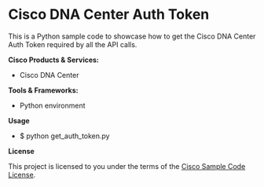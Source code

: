 # Cisco DNA Center Auth Token


This is a Python sample code to showcase how to get the Cisco DNA Center Auth Token required by all the API calls.

**Cisco Products & Services:**

- Cisco DNA Center

**Tools & Frameworks:**

- Python environment

**Usage**

- $ python get_auth_token.py


**License**

This project is licensed to you under the terms of the [Cisco Sample
Code License](./LICENSE).
